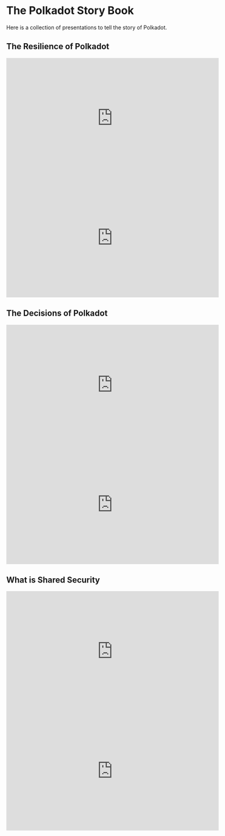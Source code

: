 # The Polkadot Story Book

Here is a collection of presentations to tell the story of Polkadot.

## The Resilience of Polkadot

<iframe width="560" height="315" src="https://www.youtube.com/embed/9Ic-tohUwlk?si=kRCh03P2Td84NFDx" title="YouTube video player" frameborder="0" allow="accelerometer; autoplay; clipboard-write; encrypted-media; gyroscope; picture-in-picture; web-share" referrerpolicy="strict-origin-when-cross-origin" allowfullscreen></iframe>

<iframe src="https://docs.google.com/presentation/d/e/2PACX-1vRSSklBXfD-9PKm_A_BtuYgFvu0swwaJdM3reN6mepaivs9Sj3A_LHL2h3JY34ecpyw_I3BlxIhXdw_/embed?start=false&loop=false&delayms=3000" frameborder="0" width="560" height="315" allowfullscreen="true" mozallowfullscreen="true" webkitallowfullscreen="true"></iframe>

## The Decisions of Polkadot

<iframe width="560" height="315" src="https://www.youtube.com/embed/mQckxpMUBo8?si=GlXdpfpN1li0pWVI" title="YouTube video player" frameborder="0" allow="accelerometer; autoplay; clipboard-write; encrypted-media; gyroscope; picture-in-picture; web-share" referrerpolicy="strict-origin-when-cross-origin" allowfullscreen></iframe>

<iframe src="https://docs.google.com/presentation/d/e/2PACX-1vSIsKaRfDvOuaxtV-S7NaWKw7kRIMArauFLrqU0YqWs2YbJg7stn5ODEUvQwWcdgA/embed?start=false&loop=false&delayms=3000" frameborder="0" width="560" height="315" allowfullscreen="true" mozallowfullscreen="true" webkitallowfullscreen="true"></iframe>

## What is Shared Security

<iframe width="560" height="315" src="https://www.youtube.com/embed/Kj7b4nMchQo?si=jXAAH2mN27wop9cz" title="YouTube video player" frameborder="0" allow="accelerometer; autoplay; clipboard-write; encrypted-media; gyroscope; picture-in-picture; web-share" referrerpolicy="strict-origin-when-cross-origin" allowfullscreen></iframe>

<iframe src="https://docs.google.com/presentation/d/e/2PACX-1vSFVf6clFaFar-v5Ff_uQywFABvsF9lyYINUD8Uhi-WvlbgAklznCPMMIrRxMYaHw/embed?start=false&loop=false&delayms=3000" frameborder="0" width="560" height="315" allowfullscreen="true" mozallowfullscreen="true" webkitallowfullscreen="true"></iframe>
